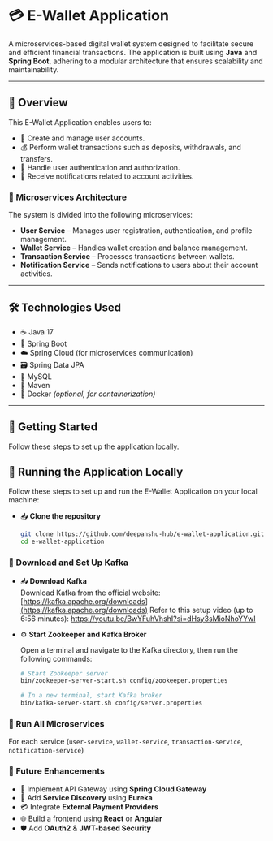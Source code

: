 # 💳 E-Wallet Application

A microservices-based digital wallet system designed to facilitate secure and efficient financial transactions. The application is built using **Java** and **Spring Boot**, adhering to a modular architecture that ensures scalability and maintainability.

---

## 🧾 Overview

This E-Wallet Application enables users to:

- 👤 Create and manage user accounts.
- 💰 Perform wallet transactions such as deposits, withdrawals, and transfers.
- 🔐 Handle user authentication and authorization.
- 📩 Receive notifications related to account activities.

### 🧩 Microservices Architecture

The system is divided into the following microservices:

- **User Service** – Manages user registration, authentication, and profile management.
- **Wallet Service** – Handles wallet creation and balance management.
- **Transaction Service** – Processes transactions between wallets.
- **Notification Service** – Sends notifications to users about their account activities.

---

## 🛠️ Technologies Used

- ☕ Java 17  
- 🌱 Spring Boot  
- ☁️ Spring Cloud (for microservices communication)  
- 🗃️ Spring Data JPA  
- 🐬 MySQL  
- 🔧 Maven  
- 🐳 Docker *(optional, for containerization)*  

---

## 🚀 Getting Started

Follow these steps to set up the application locally.

## 🔧 Running the Application Locally

Follow these steps to set up and run the E-Wallet Application on your local machine:

- 📥 **Clone the repository**

  ```bash
  git clone https://github.com/deepanshu-hub/e-wallet-application.git
  cd e-wallet-application
### 🐘 Download and Set Up Kafka

- 📥 **Download Kafka**  
  Download Kafka from the official website:  
  [https://kafka.apache.org/downloads](https://kafka.apache.org/downloads)
  Refer to this setup video (up to 6:56 minutes): https://youtu.be/BwYFuhVhshI?si=dHsy3sMioNhoYYwI

- ⚙️ **Start Zookeeper and Kafka Broker**

  Open a terminal and navigate to the Kafka directory, then run the following commands:

  ```bash
  # Start Zookeeper server
  bin/zookeeper-server-start.sh config/zookeeper.properties

  # In a new terminal, start Kafka broker
  bin/kafka-server-start.sh config/server.properties


### 🔄 Run All Microservices

  For each service (`user-service`, `wallet-service`, `transaction-service`, `notification-service`)

### 📌 Future Enhancements

- 🔄 Implement API Gateway using **Spring Cloud Gateway**
- 📡 Add **Service Discovery** using **Eureka**
- 💳 Integrate **External Payment Providers**
- 🌐 Build a frontend using **React** or **Angular**
- 🛡️ Add **OAuth2** & **JWT-based Security**




